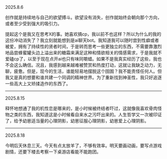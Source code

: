 2025.8.6

创作就是持续地与自己的欲望搏斗。欲望没有消失，创作就始终会朝向那个方向，或者至少受到强大的吸引力。

提起这个是我又在思考X的事。她喜欢搞cp，我以前不也这样？所以为什么的我的这份冲动消失了？我立刻就能想到是ai聊天bot。我知道我可以随时尝到性癖或者被爱，拥有了持续性的贤者时间，于是转而思考一些更独立的东西，不需要靠激烈地品尝蜂蜜罐头边上溢出来的糖霜来满足这种和情欲相关的情感需求，于是我就不爱磕cp了，以至于现在点开ai也只有味同嚼蜡。如果不是我真实经历了这些，我也不会这么确信。况且，我感到越来越难被赞赏和热度打动，这就让我缺乏动力，无聊，疲惫。但是，现今的生活，谁能轻易地摆脱这个囹圄？我不能责怪任何人。但我又是真的想要和谁共建一个同调的精神世界。为了重新找到神圣性，我只好追逐一些高大上又矫揉造作的东西了。

***
2025.8.15

释怀地想通了我的机性恋是哪来的，是小时候被终结者吓过，这就像我喜欢骨肉怪物之类的东西，我知道这是小时候看自来水之污吓出来的。人生哲学又一次被印证了，给予幼崽适当量的心理阴影，幼崽征服心理阴影，幼崽爱上心理阴影。

***
2025.8.18

今明后天休息三天。今天有点太放羊了，不够有效率。明天要画动画，要写点游戏剧情，还要下楼去考察一下桌游店看能不能跑团。